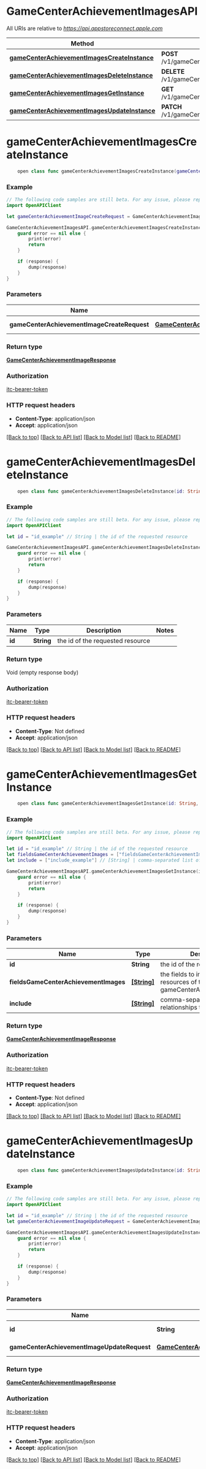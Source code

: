 # GameCenterAchievementImagesAPI

All URIs are relative to *https://api.appstoreconnect.apple.com*

Method | HTTP request | Description
------------- | ------------- | -------------
[**gameCenterAchievementImagesCreateInstance**](GameCenterAchievementImagesAPI.md#gamecenterachievementimagescreateinstance) | **POST** /v1/gameCenterAchievementImages | 
[**gameCenterAchievementImagesDeleteInstance**](GameCenterAchievementImagesAPI.md#gamecenterachievementimagesdeleteinstance) | **DELETE** /v1/gameCenterAchievementImages/{id} | 
[**gameCenterAchievementImagesGetInstance**](GameCenterAchievementImagesAPI.md#gamecenterachievementimagesgetinstance) | **GET** /v1/gameCenterAchievementImages/{id} | 
[**gameCenterAchievementImagesUpdateInstance**](GameCenterAchievementImagesAPI.md#gamecenterachievementimagesupdateinstance) | **PATCH** /v1/gameCenterAchievementImages/{id} | 


# **gameCenterAchievementImagesCreateInstance**
```swift
    open class func gameCenterAchievementImagesCreateInstance(gameCenterAchievementImageCreateRequest: GameCenterAchievementImageCreateRequest, completion: @escaping (_ data: GameCenterAchievementImageResponse?, _ error: Error?) -> Void)
```



### Example
```swift
// The following code samples are still beta. For any issue, please report via http://github.com/OpenAPITools/openapi-generator/issues/new
import OpenAPIClient

let gameCenterAchievementImageCreateRequest = GameCenterAchievementImageCreateRequest(data: GameCenterAchievementImageCreateRequest_data(type: "type_example", attributes: AppClipAdvancedExperienceImageCreateRequest_data_attributes(fileSize: 123, fileName: "fileName_example"), relationships: GameCenterAchievementImageCreateRequest_data_relationships(gameCenterAchievementLocalization: GameCenterAchievementImageCreateRequest_data_relationships_gameCenterAchievementLocalization(data: GameCenterAchievementImage_relationships_gameCenterAchievementLocalization_data(type: "type_example", id: "id_example"))))) // GameCenterAchievementImageCreateRequest | GameCenterAchievementImage representation

GameCenterAchievementImagesAPI.gameCenterAchievementImagesCreateInstance(gameCenterAchievementImageCreateRequest: gameCenterAchievementImageCreateRequest) { (response, error) in
    guard error == nil else {
        print(error)
        return
    }

    if (response) {
        dump(response)
    }
}
```

### Parameters

Name | Type | Description  | Notes
------------- | ------------- | ------------- | -------------
 **gameCenterAchievementImageCreateRequest** | [**GameCenterAchievementImageCreateRequest**](GameCenterAchievementImageCreateRequest.md) | GameCenterAchievementImage representation | 

### Return type

[**GameCenterAchievementImageResponse**](GameCenterAchievementImageResponse.md)

### Authorization

[itc-bearer-token](../README.md#itc-bearer-token)

### HTTP request headers

 - **Content-Type**: application/json
 - **Accept**: application/json

[[Back to top]](#) [[Back to API list]](../README.md#documentation-for-api-endpoints) [[Back to Model list]](../README.md#documentation-for-models) [[Back to README]](../README.md)

# **gameCenterAchievementImagesDeleteInstance**
```swift
    open class func gameCenterAchievementImagesDeleteInstance(id: String, completion: @escaping (_ data: Void?, _ error: Error?) -> Void)
```



### Example
```swift
// The following code samples are still beta. For any issue, please report via http://github.com/OpenAPITools/openapi-generator/issues/new
import OpenAPIClient

let id = "id_example" // String | the id of the requested resource

GameCenterAchievementImagesAPI.gameCenterAchievementImagesDeleteInstance(id: id) { (response, error) in
    guard error == nil else {
        print(error)
        return
    }

    if (response) {
        dump(response)
    }
}
```

### Parameters

Name | Type | Description  | Notes
------------- | ------------- | ------------- | -------------
 **id** | **String** | the id of the requested resource | 

### Return type

Void (empty response body)

### Authorization

[itc-bearer-token](../README.md#itc-bearer-token)

### HTTP request headers

 - **Content-Type**: Not defined
 - **Accept**: application/json

[[Back to top]](#) [[Back to API list]](../README.md#documentation-for-api-endpoints) [[Back to Model list]](../README.md#documentation-for-models) [[Back to README]](../README.md)

# **gameCenterAchievementImagesGetInstance**
```swift
    open class func gameCenterAchievementImagesGetInstance(id: String, fieldsGameCenterAchievementImages: [FieldsGameCenterAchievementImages_gameCenterAchievementImagesGetInstance]? = nil, include: [Include_gameCenterAchievementImagesGetInstance]? = nil, completion: @escaping (_ data: GameCenterAchievementImageResponse?, _ error: Error?) -> Void)
```



### Example
```swift
// The following code samples are still beta. For any issue, please report via http://github.com/OpenAPITools/openapi-generator/issues/new
import OpenAPIClient

let id = "id_example" // String | the id of the requested resource
let fieldsGameCenterAchievementImages = ["fieldsGameCenterAchievementImages_example"] // [String] | the fields to include for returned resources of type gameCenterAchievementImages (optional)
let include = ["include_example"] // [String] | comma-separated list of relationships to include (optional)

GameCenterAchievementImagesAPI.gameCenterAchievementImagesGetInstance(id: id, fieldsGameCenterAchievementImages: fieldsGameCenterAchievementImages, include: include) { (response, error) in
    guard error == nil else {
        print(error)
        return
    }

    if (response) {
        dump(response)
    }
}
```

### Parameters

Name | Type | Description  | Notes
------------- | ------------- | ------------- | -------------
 **id** | **String** | the id of the requested resource | 
 **fieldsGameCenterAchievementImages** | [**[String]**](String.md) | the fields to include for returned resources of type gameCenterAchievementImages | [optional] 
 **include** | [**[String]**](String.md) | comma-separated list of relationships to include | [optional] 

### Return type

[**GameCenterAchievementImageResponse**](GameCenterAchievementImageResponse.md)

### Authorization

[itc-bearer-token](../README.md#itc-bearer-token)

### HTTP request headers

 - **Content-Type**: Not defined
 - **Accept**: application/json

[[Back to top]](#) [[Back to API list]](../README.md#documentation-for-api-endpoints) [[Back to Model list]](../README.md#documentation-for-models) [[Back to README]](../README.md)

# **gameCenterAchievementImagesUpdateInstance**
```swift
    open class func gameCenterAchievementImagesUpdateInstance(id: String, gameCenterAchievementImageUpdateRequest: GameCenterAchievementImageUpdateRequest, completion: @escaping (_ data: GameCenterAchievementImageResponse?, _ error: Error?) -> Void)
```



### Example
```swift
// The following code samples are still beta. For any issue, please report via http://github.com/OpenAPITools/openapi-generator/issues/new
import OpenAPIClient

let id = "id_example" // String | the id of the requested resource
let gameCenterAchievementImageUpdateRequest = GameCenterAchievementImageUpdateRequest(data: GameCenterAchievementImageUpdateRequest_data(type: "type_example", id: "id_example", attributes: AppEventScreenshotUpdateRequest_data_attributes(uploaded: false))) // GameCenterAchievementImageUpdateRequest | GameCenterAchievementImage representation

GameCenterAchievementImagesAPI.gameCenterAchievementImagesUpdateInstance(id: id, gameCenterAchievementImageUpdateRequest: gameCenterAchievementImageUpdateRequest) { (response, error) in
    guard error == nil else {
        print(error)
        return
    }

    if (response) {
        dump(response)
    }
}
```

### Parameters

Name | Type | Description  | Notes
------------- | ------------- | ------------- | -------------
 **id** | **String** | the id of the requested resource | 
 **gameCenterAchievementImageUpdateRequest** | [**GameCenterAchievementImageUpdateRequest**](GameCenterAchievementImageUpdateRequest.md) | GameCenterAchievementImage representation | 

### Return type

[**GameCenterAchievementImageResponse**](GameCenterAchievementImageResponse.md)

### Authorization

[itc-bearer-token](../README.md#itc-bearer-token)

### HTTP request headers

 - **Content-Type**: application/json
 - **Accept**: application/json

[[Back to top]](#) [[Back to API list]](../README.md#documentation-for-api-endpoints) [[Back to Model list]](../README.md#documentation-for-models) [[Back to README]](../README.md)

